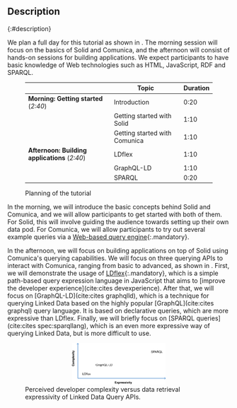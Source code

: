 ## Description
{:#description}

We plan a full day for this tutorial as shown in [](#planning).
The morning session will focus on the basics of Solid and Comunica,
and the afternoon will consist of hands-on sessions for building applications.
We expect participants to have basic knowledge of Web technologies such as HTML, JavaScript, RDF and SPARQL.

<figure id="planning" markdown="1" class="table">

|                                               | Topic | Duration |
|-----------------------------------------------|-------|----------|
| **Morning: Getting started** (_2:40_)         | Introduction | 0:20   |
|                                               | Getting started with Solid  | 1:10   |
|                                               | Getting started with Comunica  | 1:10   |
| **Afternoon: Building applications** (_2:40_) | LDflex | 1:10   |
|                                               | GraphQL-LD | 1:10   |
|                                               | SPARQL | 0:20   |

<figcaption markdown="block">
Planning of the tutorial
</figcaption>
</figure>

In the morning, we will introduce the basic concepts behind Solid and Comunica,
and we will allow participants to get started with both of them.
For Solid, this will involve guiding the audience towards
setting up their own data pod.
For Comunica, we will allow participants to try out several example
queries via a [Web-based query engine](http://query.linkeddatafragments.org/){:.mandatory}.

In the afternoon, we will focus on building applications on top of Solid
using Comunica's querying capabilities.
We will focus on three querying APIs to interact with Comunica,
ranging from basic to advanced, as shown in [](#querying-tool-complexity).
First, we will demonstrate the usage of [LDflex](https://github.com/solid/query-ldflex){:.mandatory},
which is a simple path-based query expression language in JavaScript
that aims to [improve the developer experience](cite:cites devexperience).
After that, we will focus on [GraphQL-LD](cite:cites graphqlld),
which is a technique for querying Linked Data based on
the highly popular [GraphQL](cite:cites graphql) query language.
It is based on declarative queries, which are more expressive than LDflex.
Finally, we will briefly focus on [SPARQL queries](cite:cites spec:sparqllang),
which is an even more expressive way of querying Linked Data,
but is more difficult to use.

<figure id="querying-tool-complexity">
<center><img src="img/querying-tool-complexity.svg" alt="[Complexity versus expressivity]" style="width: 50% !important" /></center>
<figcaption markdown="block">
Perceived developer complexity versus data retrieval expressivity of Linked Data Query APIs.
</figcaption>
</figure>
